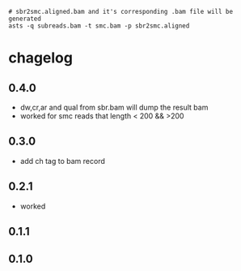 

```
# sbr2smc.aligned.bam and it's corresponding .bam file will be generated
asts -q subreads.bam -t smc.bam -p sbr2smc.aligned
```

# chagelog

## 0.4.0

* dw,cr,ar and qual from sbr.bam will dump the result bam
* worked for smc reads that length < 200 && >200

## 0.3.0

* add ch tag to bam record

## 0.2.1

* worked

## 0.1.1


## 0.1.0